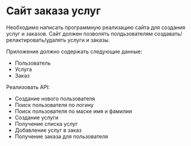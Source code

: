 # Сайт заказа услуг
Необходимо написать программную реализацию сайта для создания услуг и заказов. Сайт должен позволять полдьзователям создавать/релактировать/удалять услуги и заказы.

Приложение должно содержать следующие данные:
- Пользователь
- Услуга
- Заказ

Реализовать API:
 -	Создание нового пользователя
 -	Поиск пользователя по логину
 -	Поиск пользователя по маске имя и фамилии
 -	Создание услуги
 - 	Получение списка услуг
 -	Добавление услуг в заказ
 -	Получение заказа для пользователя

